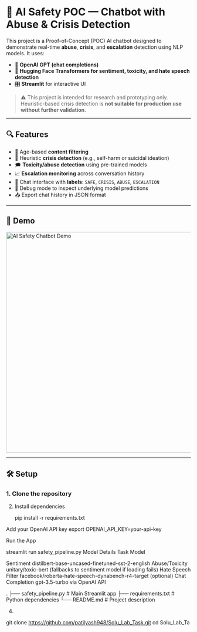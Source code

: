 # 🤖 AI Safety POC — Chatbot with Abuse & Crisis Detection

This project is a Proof-of-Concept (POC) AI chatbot designed to demonstrate real-time **abuse**, **crisis**, and **escalation** detection using NLP models. It uses:

- 🧠 **OpenAI GPT (chat completions)**  
- 🤗 **Hugging Face Transformers for sentiment, toxicity, and hate speech detection**  
- 🎛️ **Streamlit** for interactive UI

> ⚠️ This project is intended for research and prototyping only. Heuristic-based crisis detection is **not suitable for production use without further validation**.

---

## 🔍 Features

- 🔐 Age-based **content filtering**
- 🚨 Heuristic **crisis detection** (e.g., self-harm or suicidal ideation)
- 🗯️ **Toxicity/abuse detection** using pre-trained models
- 📈 **Escalation monitoring** across conversation history
- 💬 Chat interface with **labels**: `SAFE`, `CRISIS`, `ABUSE`, `ESCALATION`
- 🧪 Debug mode to inspect underlying model predictions
- 📤 Export chat history in JSON format

---

## 📸 Demo

<img src="https://user-images.githubusercontent.com/your-screenshot-url" width="600" alt="AI Safety Chatbot Demo" />

---

## 🛠️ Setup

### 1. Clone the repository

2. Install dependencies

    pip install -r requirements.txt

Add your OpenAI API key
export OPENAI_API_KEY=your-api-key

Run the App

streamlit run safety_pipeline.py
Model Details
Task	Model

Sentiment	distilbert-base-uncased-finetuned-sst-2-english
Abuse/Toxicity	unitary/toxic-bert (fallbacks to sentiment model if loading fails)
Hate Speech Filter	facebook/roberta-hate-speech-dynabench-r4-target (optional)
Chat Completion	gpt-3.5-turbo via OpenAI API

.
├── safety_pipeline.py       # Main Streamlit app
├── requirements.txt         # Python dependencies
└── README.md                # Project description


4. 
git clone https://github.com/patilyash948/Solu_Lab_Task.git
cd Solu_Lab_Ta
